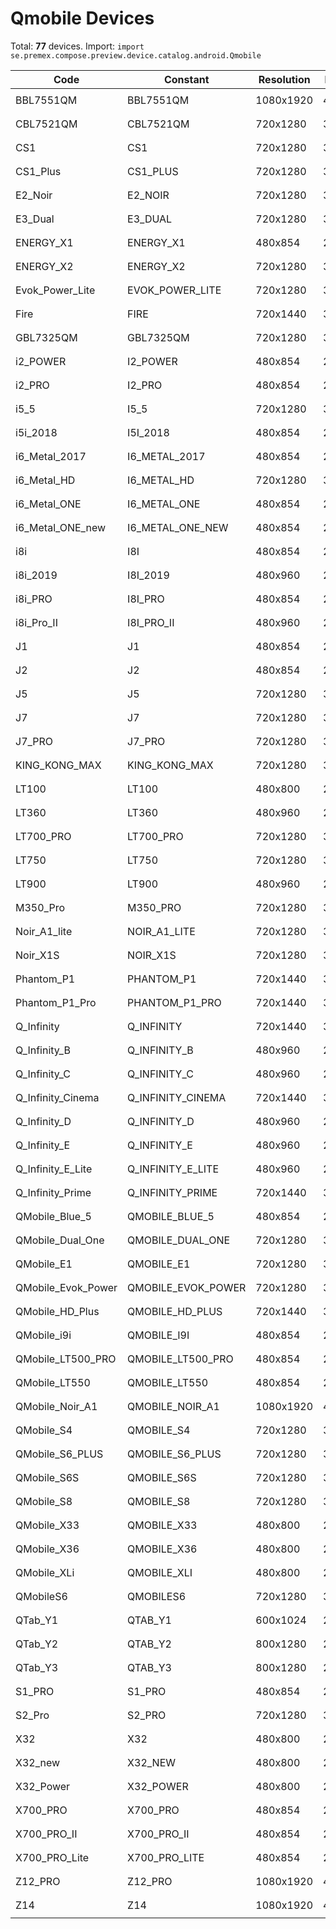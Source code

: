 # Qmobile Devices

Total: **77** devices. Import: `import se.premex.compose.preview.device.catalog.android.Qmobile`

| Code | Constant | Resolution | DPI | Compose Spec | Preview Usage |
|------|----------|------------|-----|-------------|---------------|
| BBL7551QM | BBL7551QM | 1080x1920 | 480 | `spec:width=1080px,height=1920px,dpi=480` | `@Preview(device = Qmobile.BBL7551QM)` |
| CBL7521QM | CBL7521QM | 720x1280 | 320 | `spec:width=720px,height=1280px,dpi=320` | `@Preview(device = Qmobile.CBL7521QM)` |
| CS1 | CS1 | 720x1280 | 320 | `spec:width=720px,height=1280px,dpi=320` | `@Preview(device = Qmobile.CS1)` |
| CS1_Plus | CS1_PLUS | 720x1280 | 320 | `spec:width=720px,height=1280px,dpi=320` | `@Preview(device = Qmobile.CS1_PLUS)` |
| E2_Noir | E2_NOIR | 720x1280 | 320 | `spec:width=720px,height=1280px,dpi=320` | `@Preview(device = Qmobile.E2_NOIR)` |
| E3_Dual | E3_DUAL | 720x1280 | 320 | `spec:width=720px,height=1280px,dpi=320` | `@Preview(device = Qmobile.E3_DUAL)` |
| ENERGY_X1 | ENERGY_X1 | 480x854 | 240 | `spec:width=480px,height=854px,dpi=240` | `@Preview(device = Qmobile.ENERGY_X1)` |
| ENERGY_X2 | ENERGY_X2 | 720x1280 | 320 | `spec:width=720px,height=1280px,dpi=320` | `@Preview(device = Qmobile.ENERGY_X2)` |
| Evok_Power_Lite | EVOK_POWER_LITE | 720x1280 | 320 | `spec:width=720px,height=1280px,dpi=320` | `@Preview(device = Qmobile.EVOK_POWER_LITE)` |
| Fire | FIRE | 720x1440 | 320 | `spec:width=720px,height=1440px,dpi=320` | `@Preview(device = Qmobile.FIRE)` |
| GBL7325QM | GBL7325QM | 720x1280 | 320 | `spec:width=720px,height=1280px,dpi=320` | `@Preview(device = Qmobile.GBL7325QM)` |
| i2_POWER | I2_POWER | 480x854 | 240 | `spec:width=480px,height=854px,dpi=240` | `@Preview(device = Qmobile.I2_POWER)` |
| i2_PRO | I2_PRO | 480x854 | 240 | `spec:width=480px,height=854px,dpi=240` | `@Preview(device = Qmobile.I2_PRO)` |
| i5_5 | I5_5 | 720x1280 | 320 | `spec:width=720px,height=1280px,dpi=320` | `@Preview(device = Qmobile.I5_5)` |
| i5i_2018 | I5I_2018 | 480x854 | 240 | `spec:width=480px,height=854px,dpi=240` | `@Preview(device = Qmobile.I5I_2018)` |
| i6_Metal_2017 | I6_METAL_2017 | 480x854 | 240 | `spec:width=480px,height=854px,dpi=240` | `@Preview(device = Qmobile.I6_METAL_2017)` |
| i6_Metal_HD | I6_METAL_HD | 720x1280 | 320 | `spec:width=720px,height=1280px,dpi=320` | `@Preview(device = Qmobile.I6_METAL_HD)` |
| i6_Metal_ONE | I6_METAL_ONE | 480x854 | 240 | `spec:width=480px,height=854px,dpi=240` | `@Preview(device = Qmobile.I6_METAL_ONE)` |
| i6_Metal_ONE_new | I6_METAL_ONE_NEW | 480x854 | 240 | `spec:width=480px,height=854px,dpi=240` | `@Preview(device = Qmobile.I6_METAL_ONE_NEW)` |
| i8i | I8I | 480x854 | 240 | `spec:width=480px,height=854px,dpi=240` | `@Preview(device = Qmobile.I8I)` |
| i8i_2019 | I8I_2019 | 480x960 | 240 | `spec:width=480px,height=960px,dpi=240` | `@Preview(device = Qmobile.I8I_2019)` |
| i8i_PRO | I8I_PRO | 480x854 | 240 | `spec:width=480px,height=854px,dpi=240` | `@Preview(device = Qmobile.I8I_PRO)` |
| i8i_Pro_II | I8I_PRO_II | 480x960 | 240 | `spec:width=480px,height=960px,dpi=240` | `@Preview(device = Qmobile.I8I_PRO_II)` |
| J1 | J1 | 480x854 | 240 | `spec:width=480px,height=854px,dpi=240` | `@Preview(device = Qmobile.J1)` |
| J2 | J2 | 480x854 | 240 | `spec:width=480px,height=854px,dpi=240` | `@Preview(device = Qmobile.J2)` |
| J5 | J5 | 720x1280 | 320 | `spec:width=720px,height=1280px,dpi=320` | `@Preview(device = Qmobile.J5)` |
| J7 | J7 | 720x1280 | 320 | `spec:width=720px,height=1280px,dpi=320` | `@Preview(device = Qmobile.J7)` |
| J7_PRO | J7_PRO | 720x1280 | 320 | `spec:width=720px,height=1280px,dpi=320` | `@Preview(device = Qmobile.J7_PRO)` |
| KING_KONG_MAX | KING_KONG_MAX | 720x1280 | 320 | `spec:width=720px,height=1280px,dpi=320` | `@Preview(device = Qmobile.KING_KONG_MAX)` |
| LT100 | LT100 | 480x800 | 240 | `spec:width=480px,height=800px,dpi=240` | `@Preview(device = Qmobile.LT100)` |
| LT360 | LT360 | 480x960 | 240 | `spec:width=480px,height=960px,dpi=240` | `@Preview(device = Qmobile.LT360)` |
| LT700_PRO | LT700_PRO | 720x1280 | 320 | `spec:width=720px,height=1280px,dpi=320` | `@Preview(device = Qmobile.LT700_PRO)` |
| LT750 | LT750 | 720x1280 | 320 | `spec:width=720px,height=1280px,dpi=320` | `@Preview(device = Qmobile.LT750)` |
| LT900 | LT900 | 480x960 | 240 | `spec:width=480px,height=960px,dpi=240` | `@Preview(device = Qmobile.LT900)` |
| M350_Pro | M350_PRO | 720x1280 | 320 | `spec:width=720px,height=1280px,dpi=320` | `@Preview(device = Qmobile.M350_PRO)` |
| Noir_A1_lite | NOIR_A1_LITE | 720x1280 | 320 | `spec:width=720px,height=1280px,dpi=320` | `@Preview(device = Qmobile.NOIR_A1_LITE)` |
| Noir_X1S | NOIR_X1S | 720x1280 | 320 | `spec:width=720px,height=1280px,dpi=320` | `@Preview(device = Qmobile.NOIR_X1S)` |
| Phantom_P1 | PHANTOM_P1 | 720x1440 | 320 | `spec:width=720px,height=1440px,dpi=320` | `@Preview(device = Qmobile.PHANTOM_P1)` |
| Phantom_P1_Pro | PHANTOM_P1_PRO | 720x1440 | 320 | `spec:width=720px,height=1440px,dpi=320` | `@Preview(device = Qmobile.PHANTOM_P1_PRO)` |
| Q_Infinity | Q_INFINITY | 720x1440 | 320 | `spec:width=720px,height=1440px,dpi=320` | `@Preview(device = Qmobile.Q_INFINITY)` |
| Q_Infinity_B | Q_INFINITY_B | 480x960 | 240 | `spec:width=480px,height=960px,dpi=240` | `@Preview(device = Qmobile.Q_INFINITY_B)` |
| Q_Infinity_C | Q_INFINITY_C | 480x960 | 240 | `spec:width=480px,height=960px,dpi=240` | `@Preview(device = Qmobile.Q_INFINITY_C)` |
| Q_Infinity_Cinema | Q_INFINITY_CINEMA | 720x1440 | 320 | `spec:width=720px,height=1440px,dpi=320` | `@Preview(device = Qmobile.Q_INFINITY_CINEMA)` |
| Q_Infinity_D | Q_INFINITY_D | 480x960 | 240 | `spec:width=480px,height=960px,dpi=240` | `@Preview(device = Qmobile.Q_INFINITY_D)` |
| Q_Infinity_E | Q_INFINITY_E | 480x960 | 240 | `spec:width=480px,height=960px,dpi=240` | `@Preview(device = Qmobile.Q_INFINITY_E)` |
| Q_Infinity_E_Lite | Q_INFINITY_E_LITE | 480x960 | 240 | `spec:width=480px,height=960px,dpi=240` | `@Preview(device = Qmobile.Q_INFINITY_E_LITE)` |
| Q_Infinity_Prime | Q_INFINITY_PRIME | 720x1440 | 320 | `spec:width=720px,height=1440px,dpi=320` | `@Preview(device = Qmobile.Q_INFINITY_PRIME)` |
| QMobile_Blue_5 | QMOBILE_BLUE_5 | 480x854 | 240 | `spec:width=480px,height=854px,dpi=240` | `@Preview(device = Qmobile.QMOBILE_BLUE_5)` |
| QMobile_Dual_One | QMOBILE_DUAL_ONE | 720x1280 | 320 | `spec:width=720px,height=1280px,dpi=320` | `@Preview(device = Qmobile.QMOBILE_DUAL_ONE)` |
| QMobile_E1 | QMOBILE_E1 | 720x1280 | 320 | `spec:width=720px,height=1280px,dpi=320` | `@Preview(device = Qmobile.QMOBILE_E1)` |
| QMobile_Evok_Power | QMOBILE_EVOK_POWER | 720x1280 | 320 | `spec:width=720px,height=1280px,dpi=320` | `@Preview(device = Qmobile.QMOBILE_EVOK_POWER)` |
| QMobile_HD_Plus | QMOBILE_HD_PLUS | 720x1440 | 320 | `spec:width=720px,height=1440px,dpi=320` | `@Preview(device = Qmobile.QMOBILE_HD_PLUS)` |
| QMobile_i9i | QMOBILE_I9I | 480x854 | 213 | `spec:width=480px,height=854px,dpi=213` | `@Preview(device = Qmobile.QMOBILE_I9I)` |
| QMobile_LT500_PRO | QMOBILE_LT500_PRO | 480x854 | 240 | `spec:width=480px,height=854px,dpi=240` | `@Preview(device = Qmobile.QMOBILE_LT500_PRO)` |
| QMobile_LT550 | QMOBILE_LT550 | 480x854 | 240 | `spec:width=480px,height=854px,dpi=240` | `@Preview(device = Qmobile.QMOBILE_LT550)` |
| QMobile_Noir_A1 | QMOBILE_NOIR_A1 | 1080x1920 | 480 | `spec:width=1080px,height=1920px,dpi=480` | `@Preview(device = Qmobile.QMOBILE_NOIR_A1)` |
| QMobile_S4 | QMOBILE_S4 | 720x1280 | 320 | `spec:width=720px,height=1280px,dpi=320` | `@Preview(device = Qmobile.QMOBILE_S4)` |
| QMobile_S6_PLUS | QMOBILE_S6_PLUS | 720x1280 | 320 | `spec:width=720px,height=1280px,dpi=320` | `@Preview(device = Qmobile.QMOBILE_S6_PLUS)` |
| QMobile_S6S | QMOBILE_S6S | 720x1280 | 320 | `spec:width=720px,height=1280px,dpi=320` | `@Preview(device = Qmobile.QMOBILE_S6S)` |
| QMobile_S8 | QMOBILE_S8 | 720x1280 | 320 | `spec:width=720px,height=1280px,dpi=320` | `@Preview(device = Qmobile.QMOBILE_S8)` |
| QMobile_X33 | QMOBILE_X33 | 480x800 | 240 | `spec:width=480px,height=800px,dpi=240` | `@Preview(device = Qmobile.QMOBILE_X33)` |
| QMobile_X36 | QMOBILE_X36 | 480x800 | 240 | `spec:width=480px,height=800px,dpi=240` | `@Preview(device = Qmobile.QMOBILE_X36)` |
| QMobile_XLi | QMOBILE_XLI | 480x800 | 240 | `spec:width=480px,height=800px,dpi=240` | `@Preview(device = Qmobile.QMOBILE_XLI)` |
| QMobileS6 | QMOBILES6 | 720x1280 | 320 | `spec:width=720px,height=1280px,dpi=320` | `@Preview(device = Qmobile.QMOBILES6)` |
| QTab_Y1 | QTAB_Y1 | 600x1024 | 240 | `spec:width=600px,height=1024px,dpi=240` | `@Preview(device = Qmobile.QTAB_Y1)` |
| QTab_Y2 | QTAB_Y2 | 800x1280 | 240 | `spec:width=800px,height=1280px,dpi=240` | `@Preview(device = Qmobile.QTAB_Y2)` |
| QTab_Y3 | QTAB_Y3 | 800x1280 | 240 | `spec:width=800px,height=1280px,dpi=240` | `@Preview(device = Qmobile.QTAB_Y3)` |
| S1_PRO | S1_PRO | 480x854 | 240 | `spec:width=480px,height=854px,dpi=240` | `@Preview(device = Qmobile.S1_PRO)` |
| S2_Pro | S2_PRO | 720x1280 | 320 | `spec:width=720px,height=1280px,dpi=320` | `@Preview(device = Qmobile.S2_PRO)` |
| X32 | X32 | 480x800 | 240 | `spec:width=480px,height=800px,dpi=240` | `@Preview(device = Qmobile.X32)` |
| X32_new | X32_NEW | 480x800 | 240 | `spec:width=480px,height=800px,dpi=240` | `@Preview(device = Qmobile.X32_NEW)` |
| X32_Power | X32_POWER | 480x800 | 240 | `spec:width=480px,height=800px,dpi=240` | `@Preview(device = Qmobile.X32_POWER)` |
| X700_PRO | X700_PRO | 480x854 | 240 | `spec:width=480px,height=854px,dpi=240` | `@Preview(device = Qmobile.X700_PRO)` |
| X700_PRO_II | X700_PRO_II | 480x854 | 240 | `spec:width=480px,height=854px,dpi=240` | `@Preview(device = Qmobile.X700_PRO_II)` |
| X700_PRO_Lite | X700_PRO_LITE | 480x854 | 240 | `spec:width=480px,height=854px,dpi=240` | `@Preview(device = Qmobile.X700_PRO_LITE)` |
| Z12_PRO | Z12_PRO | 1080x1920 | 480 | `spec:width=1080px,height=1920px,dpi=480` | `@Preview(device = Qmobile.Z12_PRO)` |
| Z14 | Z14 | 1080x1920 | 480 | `spec:width=1080px,height=1920px,dpi=480` | `@Preview(device = Qmobile.Z14)` |

<!-- Generated automatically. Do not edit manually. -->
